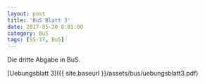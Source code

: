 ```yaml
---
layout: post
title: 'BuS Blatt 3'
date: 2017-05-20 8:01:00
category: BuS
tags: [SS-17, BuS]
---
```


Die dritte Abgabe in BuS.

[Uebungsblatt 3]({{ site.baseurl }}/assets/bus/uebungsblatt3.pdf)